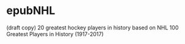 # epubNHL
(draft copy)
20 greatest hockey players in history based on NHL 100 Greatest Players in History (1917-2017)
